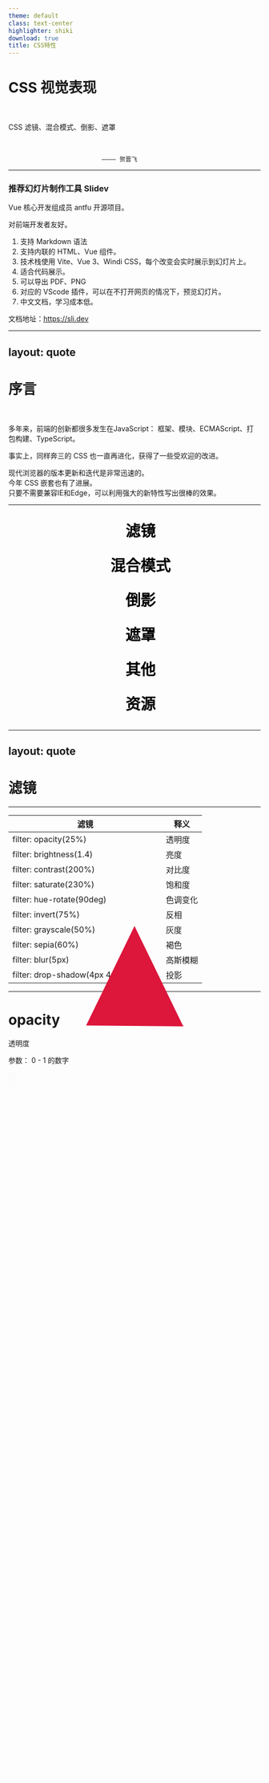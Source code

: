 ```yaml
---
theme: default
class: text-center
highlighter: shiki
download: true
title: CSS特性
---
```


# CSS 视觉表现

&nbsp;

CSS 滤镜、混合模式、倒影、遮罩

&nbsp;

                              ———— 贺晋飞



---

### 推荐幻灯片制作工具 Slidev

Vue 核心开发组成员 antfu 开源项目。

对前端开发者友好。

1. 支持 Markdown 语法
2. 支持内联的 HTML、Vue 组件。
3. 技术栈使用 Vite、Vue 3、Windi CSS，每个改变会实时展示到幻灯片上。
4. 适合代码展示。
5. 可以导出 PDF、PNG
6. 对应的 VScode 插件，可以在不打开网页的情况下，预览幻灯片。
7. 中文文档，学习成本低。

文档地址：https://sli.dev


---
layout: quote
---

# 序言

&nbsp;

多年来，前端的创新都很多发生在JavaScript：
框架、模块、ECMAScript、打包构建、TypeScript。

事实上，同样奔三的 CSS 也一直再进化，获得了一些受欢迎的改进。  


现代浏览器的版本更新和迭代是非常迅速的。  
今年 CSS 嵌套也有了进展。  
只要不需要兼容IE和Edge，可以利用强大的新特性写出很棒的效果。




---

<section class="menu-bg-container">
  <ul>
    <li class="menu-bg-item">
      <a href="#" @click="$slidev.nav.go(4)" data-text="滤镜">滤镜</a>
    </li>
    <li class="menu-bg-item">
      <a href="#" @click="$slidev.nav.go(30)" data-text="混合模式">混合模式</a>
    </li>
    <li class="menu-bg-item">
      <a href="#" @click="$slidev.nav.go(37)" data-text="倒影">倒影</a>
    </li>
    <li class="menu-bg-item">
      <a href="#" @click="$slidev.nav.go(42)" data-text="遮罩">遮罩</a>
    </li>
    <li class="menu-bg-item">
      <a href="#" @click="$slidev.nav.go(49)" data-text="其他">其他</a>
    </li>
    <li class="menu-bg-item">
      <a href="#" @click="$slidev.nav.go(56)" data-text="资源">资源</a>
    </li>
  </ul>
</section>

<style scoped>
.slidev-page-3 {
  display: flex;
  justify-content: center;
  align-items: center;
}
.menu-bg-container {
  position: relative;
  display: flex;
  justify-content: center;
  align-items: center;
  z-index: 1;
  height: 420px;
  margin: auto;
}
.menu-bg-container ul {
  display: flex;
  flex-direction: column;
  margin: 0;
}
.menu-bg-container ul li {
  line-height: 2.3 !important;
}
.menu-bg-item {
  list-style: none;
}
.menu-bg-item a {
  display: block;
  text-decoration: none;
  text-align: center;
  font-size: 30px;
  font-weight: 700;
  color: #000;
  text-transform: uppercase;
  border: none;
}
.menu-bg-item a::before {
  content: attr(data-text);
  letter-spacing: 10px;
  position: absolute;
  top: 0;
  left: 0;
  width: 100%;
  height: 100%;
  z-index: -1;
  overflow: hidden;
  font-size: 3em;
  color: #2196f3;
  opacity: 0;
  line-height: 420px;
  transition: 0.5s;
}
.menu-bg-item:hover a::before {
  opacity: 1;
}
html.dark .menu-bg-item a {
  color: #fff;
}
</style>


---
layout: quote
---

# 滤镜



---

| 滤镜                                  | 释义     |
| ------------------------------------- | -------- |
| filter: opacity(25%)                  | 透明度   |
| filter: brightness(1.4)               | 亮度     |
| filter: contrast(200%)                | 对比度   |
| filter: saturate(230%)                | 饱和度   |
| filter: hue-rotate(90deg)             | 色调变化 |
| filter: invert(75%)                   | 反相     |
| filter: grayscale(50%)                | 灰度     |
| filter: sepia(60%)                    | 褐色     |
| filter: blur(5px)                     | 高斯模糊 |
| filter: drop-shadow(4px 4px 8px blue) | 投影     |


---

# opacity

透明度

参数： 0 - 1 的数字

<img class="filter-opacity" src="/filter-img.jpg">

<style>
.filter-opacity {
  width: 60%;
  margin: auto;
  animation: filter-opacity 3s linear infinite alternate;
}
@keyframes filter-opacity {
  0% {
    filter: opacity(0)
  }
  100% {
    filter: opacity(1)
  }
}
</style>


---

# opacity滤镜 与 opacity属性

&nbsp;

两者很相似。

对于opacity滤镜，一些浏览器为了提升性能，会提供硬件加速获得更好的性能。



---

# brightness

亮度

参数：数字，低于 1 变暗，大于 1 变亮。

<img class="filter-brightness" src="/filter-img.jpg">

<style>
.filter-brightness {
  width: 60%;
  margin: auto;
  animation: filter-brightness 5s linear infinite alternate;
}
@keyframes filter-brightness {
  0% {
    filter: brightness(0.5)
  }
  100% {
    filter: brightness(1.5)
  }
}
</style>


---

# brightness 实现图标变色

&nbsp;

1. 适应黑夜模式。

<i class="brightness-ui-button brightness-icon-delete"></i>

<style>
html.dark .brightness-ui-button {
  filter: brightness(100);
}
.brightness-icon-delete {
  display: inline-block;
  width: 18px; height: 18px;
  background: url("data:image/svg+xml,%3Csvg viewBox='0 0 1024 1024' xmlns='http://www.w3.org/2000/svg' width='128' height='128'%3E%3Cpath d='M382.32 405.358v384a20.626 20.626 0 0 1-21.577 21.284h-43.3a20.626 20.626 0 0 1-21.578-21.357v-384A20.626 20.626 0 0 1 317.443 384h43.154a20.626 20.626 0 0 1 21.577 21.358h.073zm172.91 0v384a20.626 20.626 0 0 1-21.65 21.284h-43.155a20.626 20.626 0 0 1-21.577-21.357v-384A20.626 20.626 0 0 1 490.425 384h43.155a20.626 20.626 0 0 1 21.577 21.358zm172.91 0v384a20.626 20.626 0 0 1-21.65 21.284h-43.155a20.626 20.626 0 0 1-21.577-21.357l-.073-384A20.626 20.626 0 0 1 663.262 384h43.227a20.626 20.626 0 0 1 21.578 21.358zm86.381 482.67V256H209.484v631.954a74.825 74.825 0 0 0 14.482 45.056c3.365 3.804 5.778 5.632 7.095 5.632h561.883c1.317 0 3.657-1.828 7.095-5.632a74.825 74.825 0 0 0 14.556-44.983zM360.743 170.641h302.519l-32.402-77.97a19.017 19.017 0 0 0-11.484-7.314H405.287a19.017 19.017 0 0 0-11.483 7.314l-33.06 77.97zM987.431 192v42.642A20.626 20.626 0 0 1 965.854 256h-64.878v631.954c0 36.937-10.532 68.755-31.744 95.744-21.211 26.844-46.592 40.302-76.288 40.302H231.061c-29.696 0-55.15-13.02-76.288-38.985-21.212-26.039-31.744-57.49-31.744-94.354V256H58.15a20.626 20.626 0 0 1-21.577-21.358V192a20.626 20.626 0 0 1 21.577-21.358h208.677L314.15 59.32c6.73-16.457 18.871-30.428 36.425-41.984C368.131 5.778 385.977 0 403.971 0h216.064c17.993 0 35.84 5.778 53.394 17.335 17.554 11.556 29.696 25.6 36.425 41.984l47.323 111.323h208.677A20.626 20.626 0 0 1 987.431 192z' fill='%234c5161'/%3E%3C/svg%3E");
  background-size: 100% 100%;
  vertical-align: -4px;
  margin-right: 5px;
}
</style>

2. 实现图标高亮效果。

<a class="brightness-button">🍋</a>


<style>
.brightness-button {
  padding: 0.5em 0.5em;
  background: #E0E0E0;
  border-radius: 3px;
}
.brightness-button:hover {
  cursor: pointer;
  border-radius: 3px;
  filter: brightness(110%) saturate(140%);
}
</style>


---

# contrast

对比度

参数：数字，低于 1 降低对比度，大于 1 增加对比度。  
为 0 时为完全灰色。


<img class="filter-contrast" src="/filter-img.jpg">


<style>
.filter-contrast {
  width: 60%;
  margin: auto;
  animation: filter-contrast 5s linear infinite alternate;
}
@keyframes filter-contrast {
  0% {
    filter: contrast(50%)
  }
  100% {
    filter: contrast(150%)
  }
}
</style>



---

# saturate

饱和度

参数：数字，低于 1 降低饱和度，大于 1 增加饱和度。  
为 0 时为黑白图像。

<img class="filter-saturate" src="/filter-img.jpg">


<style>
.filter-saturate {
  width: 60%;
  margin: auto;
  animation: filter-saturate 5s linear infinite alternate;
}
@keyframes filter-saturate {
  0% {
    filter: saturate(50%)
  }
  100% {
    filter: saturate(200%)
  }
}
</style>




---

# hue-rotate

色调变化

参数：角度，单位deg、turn。  
会模360。

<img class="filter-hue-rotate" src="/filter-img.jpg">


<style>
.filter-hue-rotate {
  width: 60%;
  margin: auto;
  animation: filter-hue-rotate 5s linear infinite alternate;
}
@keyframes filter-hue-rotate {
  0% {
    filter: hue-rotate(0)
  }
  100% {
    filter: hue-rotate(360deg)
  }
}
</style>



---

# hue-rotate 实现彩色字

&nbsp;

<p class="color-font">这是一行彩色文字</p>

<style>
@keyframes color-font-text {
  0% {
    filter: hue-rotate(0deg);
  }
  100% {
    filter: hue-rotate(360deg);
  }
}
.color-font {
  text-align: center;
  height: 160px;
  line-height: 160px;
  font-size: 60px;
  animation: color-font-text 3s linear infinite alternate;
  background-image: linear-gradient(to right, red, yellow, lime, aqua, blue, fuchsia);
  background-clip: text;
  -webkit-background-clip: text;
  color: transparent;
}
</style>

---

# hue-rotate 实现色彩流动

&nbsp;

发光效果使用 blur 滤镜。

<div class="loading-container" style="height: 250px; margin-top: 50px;">
  <div class="loading-glow-ring"></div>
</div>

<style>
@keyframes loading-glow-ring {
  0% {
    transform: rotate(0deg);
    filter: hue-rotate(0deg);
  }
  100% {
    transform: rotate(360deg);
    filter: hue-rotate(360deg);
  }
}
.loading-glow-ring {
  margin: 0 auto;
  position: relative;
  height: 150px;
  width: 150px;
  border-radius: 50%;
  background: linear-gradient(45deg, transparent, transparent 40%, #e5f403);
  animation: loading-glow-ring 2s linear infinite;
}
.loading-glow-ring::before {
  content: '';
  position: absolute;
  top: 6px;
  bottom: 6px;
  left: 6px;
  right: 6px;
  background: #fff;
  border-radius: 50%;
  z-index: 100;
}
.loading-glow-ring::after {
  content: '';
  position: absolute;
  top: 0px;
  bottom: 0px;
  left: 0px;
  right: 0px;
  background: linear-gradient(45deg, transparent, transparent 40%, #e5f403);
  border-radius: 50%;
  z-index: 1;
  filter: blur(30px);
}
html.dark .loading-glow-ring::before {
  background-color: rgba(18, 18, 18, 1);
}
</style>


---

# invert

反相

参数： 0 - 1 的数字

<img class="filter-invert" src="/filter-img.jpg">


<style>
.filter-invert {
  width: 60%;
  margin: auto;
  animation: filter-invert 5s linear infinite alternate;
}
@keyframes filter-invert {
  0% {
    filter: invert(0)
  }
  100% {
    filter: invert(1)
  }
}
</style>


---

# grayscale

灰度

参数： 0 - 1 的数字。  
为 1 时，完全为灰色图像。


<img class="filter-grayscale" src="/filter-img.jpg">


<style>
.filter-grayscale {
  width: 60%;
  margin: auto;
  animation: filter-grayscale 5s linear infinite alternate;
}
@keyframes filter-grayscale {
  0% {
    filter: grayscale(0%)
  }
  100% {
    filter: grayscale(100%)
  }
}
</style>


---

# grayscale 实现灰色调

&nbsp;

1. 如清明节的时候，知乎等很多网站首页会换成灰色调。

2. 表示彩色图片的未选中状态

<img
  decoding="async"
  class="wish__detail-img2"
  src="/200.png"
  alt="桃花妖"
/>

<style>
.wish__detail-img2 {
  margin: auto;
  filter: grayscale(100%);
  translation: all 1s ease;
}
.wish__detail-img2:hover {
  filter: grayscale(0);
}
</style>

<!--
见抽卡小游戏
-->

---

# sepia

褐色

参数： 0 - 1 的数字。  
为 1 时，完全为棕褐色图像。

<img class="filter-sepia" src="/filter-img.jpg">


<style>
.filter-sepia {
  width: 60%;
  margin: auto;
  animation: filter-sepia 5s linear infinite alternate;
}
@keyframes filter-sepia {
  0% {
    filter: sepia(0)
  }
  100% {
    filter: sepia(1)
  }
}
</style>


---

# 为图像增加滤镜

&nbsp;

以上都是简单的滤镜，通过矩阵变换，得到最终的矩阵即可。

高斯模糊 blur 和 投影 drop-shadow 是更复杂的算法。


[CSSgram](https://una.im/CSSgram)


---

# blur

高斯模糊

参数：半径，高斯函数的标准偏差值，值越大越模糊。


<img class="filter-blur" src="/filter-img.jpg">


<style>
.filter-blur {
  width: 60%;
  margin: auto;
  animation: filter-blur 5s linear infinite alternate;
}
@keyframes filter-blur {
  0% {
    filter: blur(0)
  }
  100% {
    filter: blur(50px)
  }
}
</style>


---

# blur 实现滴水效果

&nbsp;

<!-- 复制本样式到外层元素，如body：`filter: blur(3px) contrast(10);` -->

<!-- 
巧用CSS filter  
https://juejin.cn/post/7002829486806794276#heading-1
 -->

<div class="blur-drop-water"></div>

<style>
.blur-drop-water {
  filter: blur(2px) contrast(10);
  position: relative;
  width: 600px;
  height: 106px;
  color: #fff;
  font-size: 100px;
  text-align: center;
  margin: 100px auto;
  border-bottom: 10px solid #fff;
  transform: skewY(5deg);
  &::before,
  &::after {
    position: absolute;
    content: "";
    bottom : -20px;
    left: 0;
    width: 10px;
    height: 20px;
    border-radius: 50%;
    background: #fff;
    transform: translate(0, 0);
    animation: blur-drop-water-move 7.5s ease-in-out infinite;
  }
  &::after {
    animation: blur-drop-water-move 7.5s ease-in-out 1s infinite;
  }
}
@keyframes blur-drop-water-move {
  80% {        
    bottom : -30px;
    transform: translate(583px, 0);
  } 93% {
    transform: translate(583px, 3px);
    opacity: 1;
  } 100% {
    transform: translate(583px, 150px);
    opacity: 0;
  }
}
</style>

---

# drop-shadow

投影

`filter: drop-shadow(x偏移, y偏移, 模糊大小, 色值);`

另外两种阴影：  
1. box-shadow 盒阴影
2. text-shadow 文字阴影


---

# drop-shadow 透明

&nbsp;

可以给非透明部分（alpha通道）增加阴影效果。


---

# drop-shadow 实现三角倒影

<div class="drop-shadow">
  <i class="drop-shadow-cor"></i>
  filter: drop-shadow
</div>
<div class="box-shadow">
  <i class="drop-shadow-cor"></i>
  box-shadow
</div>

<style>
.drop-shadow-cor {
  position: absolute;
  left: -40px;
  width: 0;
  height: 0;
  overflow: hidden;
  border: 20px solid transparent;
  border-right-color: #ddd;
}
.drop-shadow {
  margin: 40px; padding: 50px;
  background-color: #ddd;
  position: relative;
  font-size: 24px;
  color: #000;
  filter: drop-shadow(5px 5px 10px black);
}
.box-shadow {
  margin: 40px; padding: 50px;
  background-color: #ddd;
  position: relative;
  font-size: 24px;
  color: #000;
  box-shadow: 5px 5px 10px black;
}
</style>


---

# 与 box-shadow 相比

drop-shadow不能叠加，没有 inset

<div class="loading-container loading-snake-container">
  <div class="loading-snake-border">
    <span></span>
    <span></span>
    <span></span>
    <span></span>
  </div>
</div>

<style>
@keyframes loading-snake-border {
  0% {
    left: -100%;
  }
  25% {
    left: 0;
  }
  50%, 100% {
    left: 100%;
  }
}
@keyframes loading-snake-rotate {
  0% {
    transform: rotate(360deg);
  }
  100% {
    transform: rotate(0deg);
  }
}
.loading-snake-container {
  height: 350px;
  display: flex;
  justify-content: center;
  align-items: center;
  background: linear-gradient(45deg, #cfffd0, #3fff46);
}
.loading-snake-border {
  position: relative;
  width: 100px;
  height: 100px;
  animation: loading-snake-rotate 8s linear infinite;
  border: 10px dashed rgba(0, 0, 0, 0.2);
  box-shadow: 0 0 0 10px rgba(0, 0, 0, .5),
              inset 0 0 0 10px rgba(0, 0, 0, .4);
}
.loading-snake-border span {
  position: absolute;
  display: block;
  top: 0;
  left: 0;
  width: 100%;
  height: 100%;
  overflow: hidden;
}
.loading-snake-border span::before {
  content: '';
  position: absolute;
  width: 100%;
  height: 100%;
  border-top: 10px solid #fff;
  left: -100%;
  animation: loading-snake-border 2s linear infinite;
}
.loading-snake-border span:nth-child(1) {
  transform: rotate(0deg);
}
.loading-snake-border span:nth-child(2) {
  transform: rotate(90deg);
}
.loading-snake-border span:nth-child(3) {
  transform: rotate(180deg);
}
.loading-snake-border span:nth-child(4) {
  transform: rotate(270deg);
}
.loading-snake-border span:nth-child(1)::before {
  animation-delay: 0s;
}
.loading-snake-border span:nth-child(2)::before {
  animation-delay: 0.5s;
}
.loading-snake-border span:nth-child(3)::before {
  animation-delay: 1s;
}
.loading-snake-border span:nth-child(4)::before {
  animation-delay: 1.5s;
}
</style>


---

# drop-shadow 与 box-shadow 结合使用


<!-- 文字配环loading -->
<div class="loading-container-ring">
  <div class="loading-text-in-ring-text">loading</div>
  <div class="loading-text-in-ring"></div>
</div>

<style>
@keyframes rotate360 {
  0% {
    transform: rotate(0deg);
  }
  100% {
    transform: rotate(360deg);
  }
}
.loading-container-ring {
  position: relative;
  display: flex;
  justify-content: center;
  align-items: center;
  height: 320px;
  width: 320px;
  overflow: hidden;
  margin: auto;
}
.loading-text-in-ring {
  width: 200px;
  height: 200px;
  border-radius: 50%;
  box-shadow: 0 4px 0 #262626;
  filter: drop-shadow(0 0px 10px red);
  background: transparent;
  animation: rotate360 1s linear infinite;
}
.loading-text-in-ring-text {
  width: 200px;
  height: 200px;
  border-radius: 50%;
  color: #262626;
  position: absolute;
  top: 60px;
  left: 60px;
  text-align: center;
  font-size: 36px;
  background-color: transparent;
  line-height: 200px;
  text-transform: uppercase;
}
html.dark .loading-text-in-ring {
  box-shadow: 0 4px 0 #fff;
  filter: drop-shadow(0 0px 10px red);
}
html.dark .loading-text-in-ring-text {
  color: #fff;
  box-shadow: 0 0 5px rgba(255, 255, 255, .2);
}
</style>

---

# backdrop-filter

为元素的背后区域添加滤镜。

值和 filter 取值相同。

`backdrop-filter: blur(5px)`

目前只支持 webkit 浏览器

[can i use](https://caniuse.com/?search=backdrop-filter)


---

# backdrop-filter 实现玻璃效果

&nbsp;

<div>
  <div class="loading-glass-circle">
    <span></span>
    <span></span>
  </div>
</div>

<style>
@keyframes loading-glass-circle-one {
  0%, 100% {
    transform: translateX(-80px);
  }
  50% {
    transform: translateX(80px);
  }
}
.loading-glass-circle {
  position: relative;
  width: 120px;
  height: 120px;
  margin: auto;
}
.loading-glass-circle span {
  position: absolute;
  top: 0;
  left: 0;
  width: 100%;
  height: 100%;
  background:#5989ff;
  border-radius: 50%;
  animation: loading-glass-circle-one ease-in-out 2s infinite;
}
.loading-glass-circle span:nth-child(1) {
  /* filter: blur(10px); */
}
.loading-glass-circle span:nth-child(2) {
  background-color: rgba(56, 109, 241, 0.05);
  backdrop-filter: blur(10px);
  border: 1px solid rgba(255, 255, 255, 0.1);
  animation-delay: -1s;
}
.loading-glass-circle span::before {
  content: '';
  position: absolute;
  bottom: -80px;
  left: -20%;
  width: 140%;
  height: 40px;
  border-radius: 50%;
  background: radial-gradient(rgba(0,0,0,0.1),transparent,transparent);
}
</style>


---

# backdrop-filter 实现loading

&nbsp;

<div style="margin-bottom: 60px;">
  <div class="loading-glass-circle-2">
    <span></span>
    <span></span>
  </div>
</div>

<style>
@keyframes rotate360 {
  0% {
    transform: rotate(0deg);
  }
  100% {
    transform: rotate(360deg);
  }
}
.loading-glass-circle-2 {
  position: relative;
  width: 180px;
  height: 180px;
  margin: auto;
}
.loading-glass-circle-2 span:nth-child(1) {
  position: absolute;
  top: 10px;
  left: 10px;
  right: 10px;
  bottom: 10px;
  background-color: rgba(233, 30, 99, 0.05);
  border-radius: 50%;
  backdrop-filter: blur(10px);
  border: 1px solid rgba(255, 255, 255, 0.1);
  z-index: 2;
}
.loading-glass-circle-2 span:nth-child(2) {
  position: absolute;
  top: 0;
  left: 0;
  width: 100%;
  height: 100%;
  display: block;
  border-radius: 50%;
  z-index: 1;
  overflow: hidden;
  animation: rotate360 1s linear infinite;
}
.loading-glass-circle-2 span:nth-child(2)::before {
  content: '';
  position: absolute;
  top: -50%;
  left: -50%;
  width: 100%;
  height: 100%;
  background: #ff6198;
}
.loading-glass-circle-2 span:nth-child(1)::before {
  content: '';
  position: absolute;
  bottom: -80px;
  left: -20%;
  width: 140%;
  height: 40px;
  border-radius: 50%;
  background: radial-gradient(rgba(0,0,0,0.1),transparent,transparent);
}
</style>


---
layout: quote
---

# 混合模式

---

# mix-blend-mode

元素的内容与元素的直系父元素的内容和元素的背景如何混合。

和滤镜一样，是 PS 中十分强大的功能之一。

[can i use](https://caniuse.com/?search=mix-blend-mode)

[混色模式取值说明](https://developer.mozilla.org/zh-CN/docs/Web/CSS/blend-mode)

---

| 取值                         | 含义     |
| ---------------------------- | -------- |
| mix-blend-mode: normal;      | 正常     |
| mix-blend-mode: multiply;    | 正片叠底 |
| mix-blend-mode: screen;      | 滤色     |
| mix-blend-mode: overlay;     | 叠加     |
| mix-blend-mode: darken;      | 变暗     |
| mix-blend-mode: lighten;     | 变亮     |
| mix-blend-mode: color-dodge; | 颜色减淡 |
| mix-blend-mode: color-burn;  | 颜色加深 |
| mix-blend-mode: hard-light;  | 强光     |
| mix-blend-mode: soft-light;  | 柔光     |
| mix-blend-mode: difference;  | 差值     |
| mix-blend-mode: exclusion;   | 排除     |
| mix-blend-mode: hue;         | 色相     |
| mix-blend-mode: saturation;  | 饱和度   |
| mix-blend-mode: color;       | 颜色     |
| mix-blend-mode: luminosity;  | 亮度     |


---

# difference 实现文字颜色反色

&nbsp;

<div class="difference-box">
  <div>difference 实现文字颜色反色</div>
</div>

<style>
.difference-box {
  position: absolute;
  overflow: hidden;
  isolation: isolate;
  margin-top: 60px;
}
.difference-box div {
  margin: 0;
  mix-blend-mode: difference;
  font-size: 300%;
  color: #fff;
  line-height: 60px;
  position: relative;
  z-index: 1;
}
.difference-box::before {
  content: '';
  position: absolute;
  width: 100vw; height: 100vw;
  left: calc(50% - 50vw); top: calc(50% - 50vw);
  margin: auto;
  background: linear-gradient(#fff 50%, #000 50%);
  animation: difference-spin 5s linear infinite;
}
@keyframes difference-spin {
  from { transform: rotate(0deg); }
  to   {  transform: rotate(360deg); }
}
</style>

---

# background-blend-mode

背景的混合模式

取值与 mix-blend-mode 相同。

[can i use](https://caniuse.com/?search=background-blend-mode)


---

# lighten 实现变色png

&nbsp;

背景颜色和背景图片的混合。

打开开发者工具，修改 background-color

<i class="lighten-icon"></i>

<style>
.lighten-icon {
  display: block;
  width: 100px; height: 100px;
  background: url(/css.png);
  background-size: 100%;
  background-blend-mode: lighten;
  background-color: red; 
}
</style>


---

# screen 实现图片、视频混合

<div class="blend-mode-demo">
  <div class="blend-mode-screen-bg">
    <div class="blend-mode-screen"></div>
  </div>
  <div class="blend-mode-screen-video-bg">
    <video width="225" height="400" autoplay="" preload="auto" loop="" webkit-playsinline="true" playsinline="true" x5-video-player-type="h5" x5-video-orientation="portraint" x5-video-player-fullscreen="true" src="/blend-mode-fire.mp4" style="display:block;mix-blend-mode:screen;"></video>
  </div>
</div>

<style>
.blend-mode-demo {
  display: flex;
  justify-content: space-around;
  align-items: center;
}
.blend-mode-screen-bg {
  height: 400px;
  width: 225px;
  background: url(/blend-mode-school.jpg);
}
.blend-mode-screen {
  height: 400px;
  width: 225px;
  mix-blend-mode: screen;
  animation: blend-mode-screen-change 8s linear infinite;
}
@keyframes blend-mode-screen-change {
  0%,100% { background: url(/blend-mode-snow.jpg); }
  25% { background: url(/blend-mode-diffuse.jpg); }
  50% { background: url(/blend-mode-rains.jpg); }
  75% { background: url(/blend-mode-bright.jpg); }
}
.blend-mode-screen-video-bg {
  height: 400px;
  width: 225px;
  background: url(/blend-mode-school.jpg);
}
</style>


---
layout: quote
---

# 倒影


---

# -webkit-box-reflect

倒影

非标准属性，-webkit- 内核的浏览器支持。

格式：`dirrection offset mask-box-image`

dirrection：倒影位置：above、below、right、left  
offset：倒影的距离。  
mask-box-image：用于反射的蒙版。


[can i use](https://caniuse.com/?search=-webkit-box-reflect)


---

# -webkit-box-reflect 用途

&nbsp;

[巧用倒影](https://github.com/chokcoco/iCSS/issues/100)

[创造艺术图案](https://yuanchuan.dev/2019/05/15/window-lattice-and-css.html)

---


<div class="loading-climb-outer-container">
  <div class="loading-climb-container">
    <div class="loading-climb-box">
      <div class="loading-climb-cube"></div>
    </div>
  </div>
</div>

<style>
@keyframes loading-cube-climb-boxmove {
  0% {
    transform: translateX(0px);
  }
  100% {
    transform: translateX(-150px);
  }
}
@keyframes loading-cube-climb-cubemove {
  0% {
    transform: rotate(0deg);
  }
  60% {
    transform: rotate(90deg);
  }
  65% {
    transform: rotate(85deg);
  }
  70% {
    transform: rotate(90deg);
  }
  75% {
    transform: rotate(87.5deg);
  }
  80%, 100% {
    transform: rotate(90deg);
  }
}
.loading-climb-outer-container {
  display: flex;
  justify-content: center;
  align-items: center;
  height: 100%;
  background-color: #22272e;
  overflow: hidden;
}
.loading-climb-container {
  position: relative;
  width: 100%;
  transform: rotate(-35deg);
}
.loading-climb-container .loading-climb-box { 
  position: relative;
  left: -150px;
  display: flex;
  justify-content: center;
  align-items: center;
  width: calc(100% + 300px);
  -webkit-box-reflect: below -10px linear-gradient(transparent, #0004);
  animation: loading-cube-climb-boxmove 1.5s ease-in-out infinite;
}
.loading-climb-box .loading-climb-cube {
  position: relative;
  width: 150px;
  height: 150px;
  background-color: #03e9f4;
  box-shadow: 0 0 5px rgba(3, 233, 244, 1),
              0 0 25px rgba(3, 233, 244, 1),
              0 0 50px rgba(3, 233, 244, 1),
              0 0 100px rgba(3, 233, 244, 1),
              0 0 200px rgba(3, 233, 244, 1);
  transform-origin: bottom right;
  animation: loading-cube-climb-cubemove 1.5s ease-in-out infinite;
}
</style>


---

<section class="reflect-btn-container" style="--color: #0ebeff;">
  <div class="reflect-btn">Neon</div>
  <div class="reflect-btn reflect-btn1">Neon</div>
  <div class="reflect-btn reflect-btn2">Neon</div>
  <div class="reflect-btn reflect-btn3">Neon</div>
</section>

<style>
.reflect-btn-container {
  display: flex;
  justify-content: center;
  align-items: center;
  height: 400px;
  background: #000;
}
@keyframes rotate {
  100% {
    transform: translate(-50%, -50%) rotate(1turn);
  }
}
.reflect-btn {
  position: relative;
  z-index: 0;
  width: 160px;
  height: 80px;
  line-height: 80px;
  color: var(--color);
  font-size: 24px;
  border-radius: 10px;
  text-align: center;
  margin: auto;
  overflow: hidden;
  cursor: pointer;
  transition: .3s;
  -webkit-box-reflect: below 10px linear-gradient(transparent, rgba(0, 0, 0, .4));

  &:hover {
    color: #fff;
    box-shadow: 0 0 5px var(--color),
      0 0 25px var(--color);
    
    &::after,
    &::before {
      transition: .3s;
      background: var(--color);
    }
  }
  
  &::before {
    content: '';
    position: absolute;
    z-index: -2;
    left: 50%;
    top: 50%;
    transform: translate(-50%, -50%);
    width: 150%;
    height: 300%;
    background-color: #000;
    background-repeat: no-repeat;
    background-size: 50% 50%;
    background-position: 0 0;
    background-image: conic-gradient(var(--color), var(--color));
    animation: rotate 2s linear infinite;
  }
  
  &::after {
    content: '';
    position: absolute;
    z-index: -1;
    left: 2px;
    top: 2px;
    width: calc(100% - 4px);
    height: calc(100% - 4px);
    background: #000;
    border-radius: 10px;
  }
}
.reflect-btn1 {
  filter: hue-rotate(180deg);
}

.reflect-btn2 {
  filter: hue-rotate(270deg);
}

.reflect-btn3 {
  filter: hue-rotate(90deg);
}
</style>


---
layout: quote
---

# 遮罩


---

# mask

遮罩

通过遮罩或者裁切特定区域的图片的方式来隐藏一个元素的部分或者全部可见区域。

```
mask: url(mask.png);                       /* 使用位图来做遮罩 */
mask: url(masks.svg#star);                 /* 使用 SVG 图形中的形状来做遮罩 */
mask: linear-gradient(#000, transparent)   /* 使用渐变来做遮罩 */
```

[can i use](https://caniuse.com/?search=mask)

---

# mask 基本使用

&nbsp;

<div class="mask-1"></div>

<style>
.mask-1 {
  margin: auto;
  width: 500px;
  height: 300px;
  background: url(/yasuo.jpg) no-repeat;
  background-size: cover;
  mask: linear-gradient(90deg, transparent, #000);
  -webkit-mask: linear-gradient(90deg, transparent, #000);
}
</style>


---

# mask 图片裁剪

&nbsp;

<div class="mask-2"></div>

<style>
.mask-2 {
  margin: auto;
  width: 500px;
  height: 300px;
  background: url(/yasuo.jpg) no-repeat;
  background-size: cover;
  -webkit-mask:
    linear-gradient(135deg, transparent 45px, #fff 0)
    top left,
    linear-gradient(-135deg, transparent 45px, #fff 0)
    top right,
    linear-gradient(-45deg, transparent 45px, #fff 0)
    bottom right,
    linear-gradient(45deg, transparent 45px, #fff 0)
    bottom left;
  -webkit-mask-size: 50% 50%;
  -webkit-mask-repeat: no-repeat;
}
</style>


---

# mask 实现切换


&nbsp;

<img class="margin-auto" src="mask-move1.gif" />

<style>
.margin-auto {
  margin: auto;
}
</style>



---

# mask 实现转场

&nbsp;

<img class="margin-auto" src="mask-move2.gif" />

<style>
.margin-auto {
  margin: auto;
}
</style>


---

# 视频弹幕人物遮罩过滤

&nbsp;

在弹幕网站，当人物与弹幕出现在一起的时候，弹幕不遮挡人物。

原理：以指定图片作为蒙版，将人物遮掉。

[codepen](https://codepen.io/Chokcoco/pen/MWbyjoX)


---
layout: quote
---

# 其他


---

# conic-gradient()

圆锥渐变

除了 IE 都支持。

[can i use](https://caniuse.com/?search=conic-gradient)

参数同 径向渐变 radial-gradient()、线形渐变 linear-gradient()


---

# conic-gradient() 实现饼状图


<div class="conic-gradient-pie"></div>

<style>
.conic-gradient-pie {
  width: 300px;
  height: 300px;
  border-radius: 50%;
  background: conic-gradient( 
      red 6deg, orange 6deg 18deg, yellow 18deg 45deg, 
      green 45deg 110deg, blue 110deg 200deg, purple 200deg);
}
</style>


---

# -webkit-background-clip

背景裁剪。

值：border-box、padding-box、content-box、text

[can i use](https://caniuse.com/?search=%20-webkit-background-clip)

<div @click="$slidev.nav.go(13)">案例：彩色字</div>


---

# clip-path

裁剪

兼容性较好的取值：  
basic-shape类：inset()、circle()、ellipse()、polygon()、path()


[can i use](https://caniuse.com/mdn-css_properties_clip-path_basic_shape)


---

# clip-path 显示多边形

<div class="clip-path-polygon-animate"></div>


<style>
.clip-path-polygon-animate {
  position: absolute;
  width: 200px;
  height: 200px;
  top: 50%;
  left: 50%;
  transform: translate(-50%, -50%);
  background-color: crimson;
  transition: .3s;
  clip-path: polygon(50% 0%, 0% 100%, 100% 100%, 100% 100%, 100% 100%, 100% 100%, 100% 100%, 100% 100%, 100% 100%);
  animation: clip-path-polygon-ani 10s linear infinite alternate;
}
@keyframes clip-path-polygon-ani {
  10% {
      background-color: darkorange;
      clip-path: polygon(50% 0%, 100% 50%, 50% 100%, 0% 50%, 0% 50%, 0% 50%, 0% 50%, 0% 50%, 0% 50%);
  }
  14% {
      clip-path: polygon(50% 0%, 100% 50%, 50% 100%, 0% 50%, 0% 50%, 0% 50%, 0% 50%, 0% 50%, 0% 50%);
  }
  24% {
      background-color: lemonchiffon;
      clip-path: polygon(100% 38%, 82% 100%, 82% 100%, 18% 100%, 0% 38%, 0% 38%, 0% 38%, 0% 38%, 50% 0%);
  }
  28% {
      clip-path: polygon(100% 38%, 82% 100%, 82% 100%, 18% 100%, 0% 38%, 0% 38%, 0% 38%, 0% 38%, 50% 0%);
  }
  38% {
      background-color: darkturquoise;
      clip-path: polygon(50% 0%, 100% 25%, 100% 75%, 100% 75%, 50% 100%, 0% 75%, 0% 75%, 0% 25%, 0% 25%);
  }
  42% {
      clip-path: polygon(50% 0%, 100% 25%, 100% 75%, 100% 75%, 50% 100%, 0% 75%, 0% 75%, 0% 25%, 0% 25%);
  }
  52% {
      background-color: darkcyan;
      clip-path: polygon(50% 0%, 90% 20%, 100% 60%, 75% 100%, 25% 100%, 25% 100%, 0% 60%, 10% 20%, 50% 0%);
  }
  56% {
      clip-path: polygon(50% 0%, 90% 20%, 100% 60%, 75% 100%, 25% 100%, 25% 100%, 0% 60%, 10% 20%, 50% 0%);
  }
  66% {
      background-color: deepskyblue;
      clip-path: polygon(30% 0%, 70% 0%, 70% 0%, 100% 30%, 100% 70%, 70% 100%, 30% 100%, 0% 70%, 0% 30%);
  }
  70% {
      clip-path: polygon(30% 0%, 70% 0%, 70% 0%, 100% 30%, 100% 70%, 70% 100%, 30% 100%, 0% 70%, 0% 30%);
  }
  80% {
      background-color: indigo;
      clip-path: polygon(83% 12%, 100% 43%, 94% 78%, 68% 100%, 32% 100%, 6% 78%, 0% 43%, 17% 12%, 50% 0%);
  }
  84% {
      clip-path: polygon(83% 12%, 100% 43%, 94% 78%, 68% 100%, 32% 100%, 6% 78%, 0% 43%, 17% 12%, 50% 0%);
  }
  94% {
      background-color: crimson;
      clip-path: polygon(50% 0%, 0% 100%, 100% 100%, 100% 100%, 100% 100%, 100% 100%, 100% 100%, 100% 100%, 100% 100%);
  }
}
</style>

---

# -webkit-text-stroke

文字填充的颜色

兼容性好，但是非标准属性。

[can i use](https://caniuse.com/?search=-webkit-text-stroke)

&nbsp;

<ul class="colorful-menu">
  <li style="--clr: #00ade1">
    <a href="#" data-text="&nbsp;&nbsp;HOME&nbsp;">&nbsp;&nbsp;HOME&nbsp;</a>
  </li>
  <li style="--clr: #ffdd1c">
    <a href="#" data-text="&nbsp;&nbsp;ABOUT&nbsp;">&nbsp;&nbsp;ABOUT&nbsp;</a>
  </li>
  <li style="--clr: #00dc82">
    <a href="#" data-text="&nbsp;&nbsp;SERVICES&nbsp;">&nbsp;&nbsp;SERVICES&nbsp;</a>
  </li>
  <li style="--clr: #dc00d4">
    <a href="#" data-text="&nbsp;&nbsp;CONTACT&nbsp;">&nbsp;&nbsp;CONTACT&nbsp;</a>
  </li>
</ul>

<style scoped>
.colorful-menu li {
  position: relative;
  list-style: none;
}
.colorful-menu li a {
  position: relative;
  font-size: 30px;
  text-decoration: none;
  overflow-wrap: normal;
  color: transparent;
  -webkit-text-stroke: 1px rgba(0, 0, 0, 0.5);
}
.colorful-menu li a::before {
  content: attr(data-text);
  position: absolute;
  color: var(--clr);
  z-index: 1;
  width: 0;
  overflow: hidden;
  transition: 1s;
  border-right: 8px solid var(--clr);
  -webkit-text-stroke: 1px var(--clr);
}
.colorful-menu li a:hover {
  text-decoration: none;
}
.colorful-menu li a:hover::before {
  width: 100%;
}
html.dark .colorful-menu li a {
  -webkit-text-stroke: 1px rgba(255, 255, 255, 0.5);
}
</style>



---
layout: quote
---

# 资源


---

# CSS 艺术家

&nbsp;

[css-doodle](https://github.com/css-doodle/css-doodle)

[ppt](https://yuanchuan.dev/talk/generative-art-with-css/)


---

# 博客

&nbsp;

1. [纯CSS](https://github.com/ManrajGrover/SingleDivProject)

单个 div 做动画。

2. [ChokCoco](https://github.com/chokcoco/iCSS)

动画为主的中文博客。

3. [CSS trick](https://lhammer.cn/You-need-to-know-css/#/zh-cn/)

Web开发者需要知道的CSS Tricks

4. [张鑫旭博客](https://www.zhangxinxu.com/)


---

# 年度报告

&nbsp;

1. [JavaScript明星项目](https://risingstars.js.org/2021/zh)

从 2015年 开始每年一次的 GitHub 前端项目总结。

2. [CSS年度使用报告](https://2021.stateofcss.com/zh-Hans/)

从 2019年 开始每年一次的调查问卷。  
和 [JS年度使用报告](https://2021.stateofjs.com/zh-Hans/) 同团队作品。




---

# 其他网站

&nbsp;

1. [玩转CSS动画](https://keyframes.app/animate/)

2. [缓动函数速查](https://easings.net/cn)



---
layout: end
---

# THANK YOU

---
layout: quote
---

# 技术与工具


---

# 预/后处理

&nbsp;

1. [PostCSS](https://www.postcss.com.cn/)：后处理器。

类似babel对js。  
使用下一代css语法；补全浏览器前缀；代码压缩。

2. [Sass](https://www.sass.hk/)：预处理器。

CSS的扩展语言。  
变量；嵌套；运算；函数；混合。


---

# CSS 框架

&nbsp;

1. [Tailwind CSS](https://www.tailwindcss.cn)

utility 。无需写一行 CSS  
以实用为先，提供了高度可组合的功能类。


2. [Pure.css](https://www.purecss.cn/)

轻量级、响应式纯css模块。

3. [Ant Design](https://ant.design/index-cn)

UI 组件库。


---

# CSS in JS

&nbsp;

1. [CSS Modules](https://www.ruanyifeng.com/blog/2016/06/css_modules.html)

模块化CSS，可用来替代scoped CSS。  
Vite 原生支持。

2. [styled-components](https://github.com/styled-components/styled-components)

React 样式方案中最受关注的一种。

3. [Stitches](https://stitches.dev/)

可能是 CSS-in-JS 的最佳实现。


---

# 新技术

&nbsp;

1. [vanilla-extract](https://vanilla-extract.style/documentation)

适用于 TypeScript 。CSS Modules-in-TypeScript

2. [Windi CSS](https://windicss.org/)

以 Tailwindcss 为灵感制作，更快，兼容性更好。

---

# CSS 方法论

&nbsp;

1. utility-first（Atomic CSS）

实用主义，用海量的实用工具类。Tailwind CSS、Windi CSS。

2. BEM

Block, element, modifier。块层、元素层、修饰符层。  
命名使用 `__` 和 `--`，例 container__paragraph--bold

3. ITCSS

将CSS代码分成七层。

<!-- OOCSS：面向对象的CSS -->

<!-- SMACSS：分为5类 -->

4. [CUBE](https://cube.fyi)


---

# 规范化

&nbsp;

1. Stylelint：CSS 代码检查规范。
2. Prettier：通用的代码格式化工具。
3. PurgeCSS ：去除不使用的CSS代码。
4. PurifyCSS：去除无用的CSS代码。
5. cssnano：更好的压缩CSS
6. Autoprefixer：加浏览器前缀。
7. CSSComb：CSS排序。


---
layout: quote
---

# 总结


木匠需要每年去学习一种新的，更好的方式去锯木头吗？  
画家会因为自己仍然在使用油漆作画而感到自己落伍了吗？  
还是说只有我们前端开发者才能体验到前端领域的不断变化？
